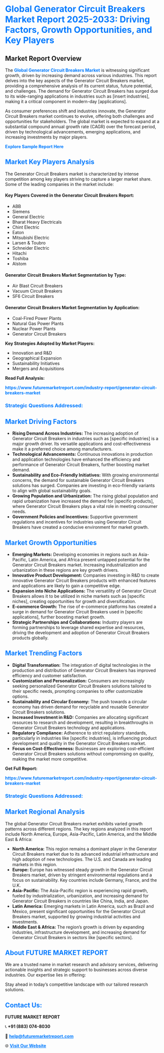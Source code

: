 <h1 style="color: #007BFF;">Global Generator Circuit Breakers Market Report 2025-2033: Driving Factors, Growth Opportunities, and Key Players</h1>

<section id="overview">
<h2>Market Report Overview</h2>
<p>The <a href="https://www.futuremarketreport.com/industry-report/generator-circuit-breakers-market" style="color: #007BFF; text-decoration: none;"><strong>Global Generator Circuit Breakers Market</strong></a> is witnessing significant growth, driven by increasing demand across various industries. This report delves into the key aspects of the Generator Circuit Breakers market, providing a comprehensive analysis of its current status, future potential, and challenges. The demand for Generator Circuit Breakers has surged due to its wide-ranging applications in industries such as [insert industries], making it a critical component in modern-day [applications].</p>
<p>As consumer preferences shift and industries innovate, the Generator Circuit Breakers market continues to evolve, offering both challenges and opportunities for stakeholders. The global market is expected to expand at a substantial compound annual growth rate (CAGR) over the forecast period, driven by technological advancements, emerging applications, and increasing investments by major players.</p>
</section>

<section id="overview">
<p><a href="https://www.futuremarketreport.com/request-sample/reportId=128081" style="color: #007BFF; text-decoration: none;"><strong>Explore Sample Report Here</strong></a></p>
</section>

<section id="key-players">
<h2 style="color: #007BFF;">Market Key Players Analysis</h2>
<p>The Generator Circuit Breakers market is characterized by intense competition among key players striving to capture a larger market share. Some of the leading companies in the market include:</p>
<h4>Key Players Covered in the Generator Circuit Breakers Report:</h4>
<ul><li>ABB</li><li>Siemens</li><li>General Electric</li><li>Bharat Heavy Electricals</li><li>Chint Electric</li><li>Eaton</li><li>Mitsubishi Electric</li><li>Larsen &amp; Toubro</li><li>Schneider Electric</li><li>Hitachi</li><li>Toshiba</li><li>Alstom</li></ul>
<h4>Generator Circuit Breakers Market Segmentation by Type:</h4>
<ul><li>Air Blast Circuit Breakers</li><li>Vacuum Circuit Breakers</li><li>SF6 Circuit Breakers</li></ul>

<h4>Generator Circuit Breakers Market Segmentation by Application:</h4>
<ul><li>Coal-Fired Power Plants</li><li>Natural Gas Power Plants</li><li>Nuclear Power Plants</li><li>Generator Circuit Breakers</li></ul>
<p><strong>Key Strategies Adopted by Market Players:</strong></p>
<ul>
<li>Innovation and R&D</li>
<li>Geographical Expansion</li>
<li>Sustainability Initiatives</li>
<li>Mergers and Acquisitions</li>
</ul>
</section>

<section>
<p><strong>Read Full Analysis: </strong></p><a href="https://www.futuremarketreport.com/industry-report/generator-circuit-breakers-market" style="color: #007BFF; text-decoration: none;"><strong>https://www.futuremarketreport.com/industry-report/generator-circuit-breakers-market</strong></a>
<h3 style="color: #007BFF;">Strategic Questions Addressed:</h3>
</section>

<section id="driving-factors">
<h2 style="color: #007BFF;">Market Driving Factors</h2>
<ul>
<li><strong>Rising Demand Across Industries:</strong> The increasing adoption of Generator Circuit Breakers in industries such as [specific industries] is a major growth driver. Its versatile applications and cost-effectiveness make it a preferred choice among manufacturers.</li>
<li><strong>Technological Advancements:</strong> Continuous innovations in production and application technologies have enhanced the efficiency and performance of Generator Circuit Breakers, further boosting market demand.</li>
<li><strong>Sustainability and Eco-Friendly Initiatives:</strong> With growing environmental concerns, the demand for sustainable Generator Circuit Breakers solutions has surged. Companies are investing in eco-friendly variants to align with global sustainability goals.</li>
<li><strong>Growing Population and Urbanization:</strong> The rising global population and rapid urbanization have increased the demand for [specific products], where Generator Circuit Breakers plays a vital role in meeting consumer needs.</li>
<li><strong>Government Policies and Incentives:</strong> Supportive government regulations and incentives for industries using Generator Circuit Breakers have created a conducive environment for market growth.</li>
</ul>
</section>

<section id="growth-opportunities">
<h2 style="color: #007BFF;">Market Growth Opportunities</h2>
<ul>
<li><strong>Emerging Markets:</strong> Developing economies in regions such as Asia-Pacific, Latin America, and Africa present untapped potential for the Generator Circuit Breakers market. Increasing industrialization and urbanization in these regions are key growth drivers.</li>
<li><strong>Innovative Product Development:</strong> Companies investing in R&D to create innovative Generator Circuit Breakers products with enhanced features and applications are likely to gain a competitive edge.</li>
<li><strong>Expansion into Niche Applications:</strong> The versatility of Generator Circuit Breakers allows it to be utilized in niche markets such as [specific niches], creating opportunities for growth and diversification.</li>
<li><strong>E-commerce Growth:</strong> The rise of e-commerce platforms has created a surge in demand for Generator Circuit Breakers used in [specific applications], further boosting market growth.</li>
<li><strong>Strategic Partnerships and Collaborations:</strong> Industry players are forming partnerships to leverage shared expertise and resources, driving the development and adoption of Generator Circuit Breakers products globally.</li>
</ul>
</section>

<section id="trending-factors">
<h2 style="color: #007BFF;">Market Trending Factors</h2>
<ul>
<li><strong>Digital Transformation:</strong> The integration of digital technologies in the production and distribution of Generator Circuit Breakers has improved efficiency and customer satisfaction.</li>
<li><strong>Customization and Personalization:</strong> Consumers are increasingly seeking personalized Generator Circuit Breakers solutions tailored to their specific needs, prompting companies to offer customizable options.</li>
<li><strong>Sustainability and Circular Economy:</strong> The push towards a circular economy has driven demand for recyclable and reusable Generator Circuit Breakers solutions.</li>
<li><strong>Increased Investment in R&D:</strong> Companies are allocating significant resources to research and development, resulting in breakthroughs in Generator Circuit Breakers technology and applications.</li>
<li><strong>Regulatory Compliance:</strong> Adherence to strict regulatory standards, particularly in industries like [specific industries], is influencing product development and quality in the Generator Circuit Breakers market.</li>
<li><strong>Focus on Cost-Effectiveness:</strong> Businesses are exploring cost-efficient Generator Circuit Breakers solutions without compromising on quality, making the market more competitive.</li>
</ul>
</section>

<section>
<p><strong>Get Full Report: </strong></p><a href="https://www.futuremarketreport.com/industry-report/generator-circuit-breakers-market" style="color: #007BFF; text-decoration: none;"><strong>https://www.futuremarketreport.com/industry-report/generator-circuit-breakers-market</strong></a>
<h3 style="color: #007BFF;">Strategic Questions Addressed:</h3>
</section>


<section id="regional-analysis">
<h2 style="color: #007BFF;">Market Regional Analysis</h2>
<p>The global Generator Circuit Breakers market exhibits varied growth patterns across different regions. The key regions analyzed in this report include North America, Europe, Asia-Pacific, Latin America, and the Middle East & Africa:</p>
<ul>
<li><strong>North America:</strong> This region remains a dominant player in the Generator Circuit Breakers market due to its advanced industrial infrastructure and high adoption of new technologies. The U.S. and Canada are leading markets in this region.</li>
<li><strong>Europe:</strong> Europe has witnessed steady growth in the Generator Circuit Breakers market, driven by stringent environmental regulations and a focus on sustainability. Key countries include Germany, France, and the U.K.</li>
<li><strong>Asia-Pacific:</strong> The Asia-Pacific region is experiencing rapid growth, fueled by industrialization, urbanization, and increasing demand for Generator Circuit Breakers in countries like China, India, and Japan.</li>
<li><strong>Latin America:</strong> Emerging markets in Latin America, such as Brazil and Mexico, present significant opportunities for the Generator Circuit Breakers market, supported by growing industrial activities and investments.</li>
<li><strong>Middle East & Africa:</strong> The region’s growth is driven by expanding industries, infrastructure development, and increasing demand for Generator Circuit Breakers in sectors like [specific sectors].</li>
</ul>
</section>

<footer>
<h2 style="color: #007BFF;">About FUTURE MARKET REPORT</h2>
<p>We are a trusted name in market research and advisory services, delivering actionable insights and strategic support to businesses across diverse industries. Our expertise lies in offering:</p>

<p>Stay ahead in today’s competitive landscape with our tailored research solutions.</p>

<h2 style="color: #007BFF;">Contact Us:</h2>
<p><strong>FUTURE MARKET REPORT</strong></p>
<p>📞 <strong>+91 (883) 074-8030</strong></p>
<p>📧 <strong><a href="mailto:help@futuremarketreport.com" style="color: #007BFF;">help@futuremarketreport.com</a></strong></p>
<p>🌐 <strong><a href="https://www.futuremarketreport.com/" style="color: #007BFF;">Visit Our Website</a></strong></p>
</footer>
